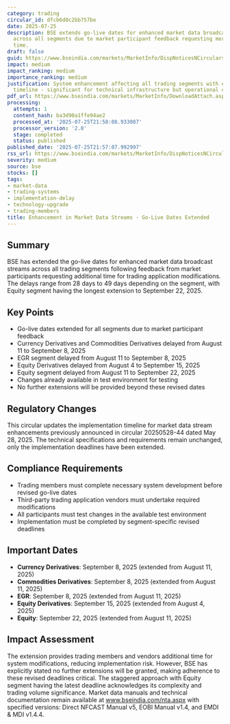 ```yaml
---
category: trading
circular_id: dfcb6d0c2bb757be
date: 2025-07-25
description: BSE extends go-live dates for enhanced market data broadcast streams
  across all segments due to market participant feedback requesting more implementation
  time.
draft: false
guid: https://www.bseindia.com/markets/MarketInfo/DispNoticesNCirculars.aspx?Noticeid={BA6064AB-5C71-44A9-B333-07B841E3D865}&noticeno=20250725-11&dt=07/25/2025&icount=11&totcount=69&flag=0
impact: medium
impact_ranking: medium
importance_ranking: medium
justification: System enhancement affecting all trading segments with extended implementation
  timeline - significant for technical infrastructure but operational continuity maintained
pdf_url: https://www.bseindia.com/markets/MarketInfo/DownloadAttach.aspx?id=20250725-11&attachedId=
processing:
  attempts: 1
  content_hash: ba3d90a1ffe94ae2
  processed_at: '2025-07-25T21:58:08.933087'
  processor_version: '2.0'
  stage: completed
  status: published
published_date: '2025-07-25T21:57:07.992997'
rss_url: https://www.bseindia.com/markets/MarketInfo/DispNoticesNCirculars.aspx?Noticeid={BA6064AB-5C71-44A9-B333-07B841E3D865}&noticeno=20250725-11&dt=07/25/2025&icount=11&totcount=69&flag=0
severity: medium
source: bse
stocks: []
tags:
- market-data
- trading-systems
- implementation-delay
- technology-upgrade
- trading-members
title: Enhancement in Market Data Streams - Go-Live Dates Extended
---
```


## Summary

BSE has extended the go-live dates for enhanced market data broadcast streams across all trading segments following feedback from market participants requesting additional time for trading application modifications. The delays range from 28 days to 49 days depending on the segment, with Equity segment having the longest extension to September 22, 2025.

## Key Points

- Go-live dates extended for all segments due to market participant feedback
- Currency Derivatives and Commodities Derivatives delayed from August 11 to September 8, 2025
- EGR segment delayed from August 11 to September 8, 2025
- Equity Derivatives delayed from August 4 to September 15, 2025
- Equity segment delayed from August 11 to September 22, 2025
- Changes already available in test environment for testing
- No further extensions will be provided beyond these revised dates

## Regulatory Changes

This circular updates the implementation timeline for market data stream enhancements previously announced in circular 20250528-44 dated May 28, 2025. The technical specifications and requirements remain unchanged, only the implementation deadlines have been extended.

## Compliance Requirements

- Trading members must complete necessary system development before revised go-live dates
- Third-party trading application vendors must undertake required modifications
- All participants must test changes in the available test environment
- Implementation must be completed by segment-specific revised deadlines

## Important Dates

- **Currency Derivatives**: September 8, 2025 (extended from August 11, 2025)
- **Commodities Derivatives**: September 8, 2025 (extended from August 11, 2025)
- **EGR**: September 8, 2025 (extended from August 11, 2025)
- **Equity Derivatives**: September 15, 2025 (extended from August 4, 2025)
- **Equity**: September 22, 2025 (extended from August 11, 2025)

## Impact Assessment

The extension provides trading members and vendors additional time for system modifications, reducing implementation risk. However, BSE has explicitly stated no further extensions will be granted, making adherence to these revised deadlines critical. The staggered approach with Equity segment having the latest deadline acknowledges its complexity and trading volume significance. Market data manuals and technical documentation remain available at www.bseindia.com/nta.aspx with specified versions: Direct NFCAST Manual v5, EOBI Manual v1.4, and EMDI & MDI v1.4.4.